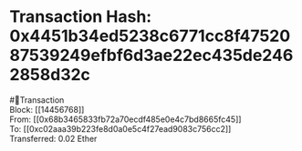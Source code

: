 
Transaction Hash: 0x4451b34ed5238c6771cc8f4752087539249efbf6d3ae22ec435de2462858d32c
====================================================================================
  
#💸Transaction  
Block: [[14456768]]  
From: [[0x68b3465833fb72a70ecdf485e0e4c7bd8665fc45]]  
To: [[0xc02aaa39b223fe8d0a0e5c4f27ead9083c756cc2]]  
Transferred: 0.02 Ether